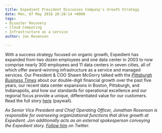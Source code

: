 ```yaml
---
title: Expedient President Discusses Company's Growth Strategy
date: Mon, 07 May 2018 20:28:14 +0000
tags:
- Disaster Recovery
- Cloud Computing
- Infrastructure as a service
author: Jon Rosenson

---
```

With a success strategy focused on organic growth, Expedient has expanded from two dozen employees and one data center in 2003 to now comprise nearly 300 employees and 11 data centers in seven cities, all of which offer award-winning infrastructure as a service and managed services. Our President & COO Shawn McGorry talked with the [_Pittsburgh Business Times_](https://www.bizjournals.com/pittsburgh/news/2018/04/26/pittsburgh-based-expedient-rides-wave-of-organic-g.html) about our double-digit financial growth over the past five years, our recent data center expansions in Boston, Pittsburgh, and Indianapolis, and how our standards for operational excellence and our regional focus provide a unique, differentiated value for our customers. Read the full story [here](https://www.bizjournals.com/pittsburgh/news/2018/04/26/pittsburgh-based-expedient-rides-wave-of-organic-g.html) (paywall). 

_As Senior Vice President and Chief Operating Officer, Jonathan Rosenson is responsible for overseeing organizational functions that drive growth at Expedient. Jon additionally acts as an external spokesperson conveying the Expedient story._ [_Follow him_](https://twitter.com/rosenson) _on Twitter._